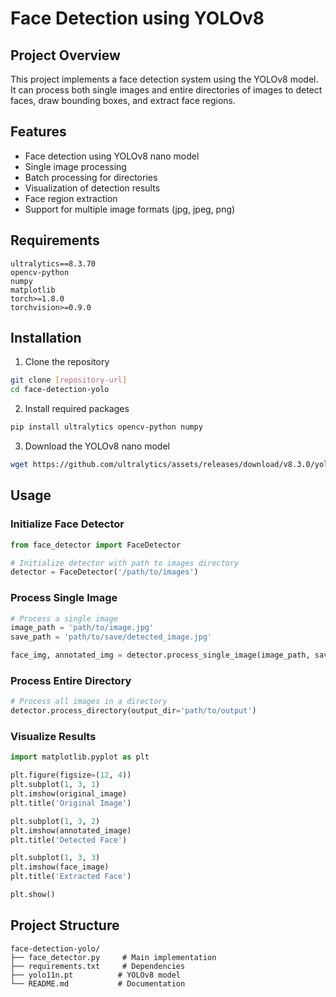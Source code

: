# Face Detection using YOLOv8

## Project Overview
This project implements a face detection system using the YOLOv8 model. It can process both single images and entire directories of images to detect faces, draw bounding boxes, and extract face regions.

## Features
- Face detection using YOLOv8 nano model
- Single image processing
- Batch processing for directories
- Visualization of detection results
- Face region extraction
- Support for multiple image formats (jpg, jpeg, png)

## Requirements
```
ultralytics==8.3.70
opencv-python
numpy
matplotlib
torch>=1.8.0
torchvision>=0.9.0
```

## Installation
1. Clone the repository
```bash
git clone [repository-url]
cd face-detection-yolo
```

2. Install required packages
```bash
pip install ultralytics opencv-python numpy
```

3. Download the YOLOv8 nano model
```bash
wget https://github.com/ultralytics/assets/releases/download/v8.3.0/yolo11n.pt
```

## Usage

### Initialize Face Detector
```python
from face_detector import FaceDetector

# Initialize detector with path to images directory
detector = FaceDetector('/path/to/images')
```

### Process Single Image
```python
# Process a single image
image_path = 'path/to/image.jpg'
save_path = 'path/to/save/detected_image.jpg'

face_img, annotated_img = detector.process_single_image(image_path, save_path)
```

### Process Entire Directory
```python
# Process all images in a directory
detector.process_directory(output_dir='path/to/output')
```

### Visualize Results
```python
import matplotlib.pyplot as plt

plt.figure(figsize=(12, 4))
plt.subplot(1, 3, 1)
plt.imshow(original_image)
plt.title('Original Image')

plt.subplot(1, 3, 2)
plt.imshow(annotated_image)
plt.title('Detected Face')

plt.subplot(1, 3, 3)
plt.imshow(face_image)
plt.title('Extracted Face')

plt.show()
```

## Project Structure
```
face-detection-yolo/
├── face_detector.py     # Main implementation
├── requirements.txt     # Dependencies
├── yolo11n.pt          # YOLOv8 model
└── README.md           # Documentation
```
